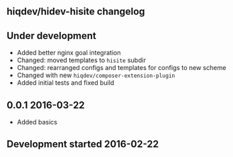hiqdev/hidev-hisite changelog
-----------------------------

## Under development

- Added better nginx goal integration
- Changed: moved templates to `hisite` subdir
- Changed: rearranged configs and templates for configs to new scheme
- Changed with new `hiqdev/composer-extension-plugin`
- Added initial tests and fixed build

## 0.0.1 2016-03-22

- Added basics

## Development started 2016-02-22

